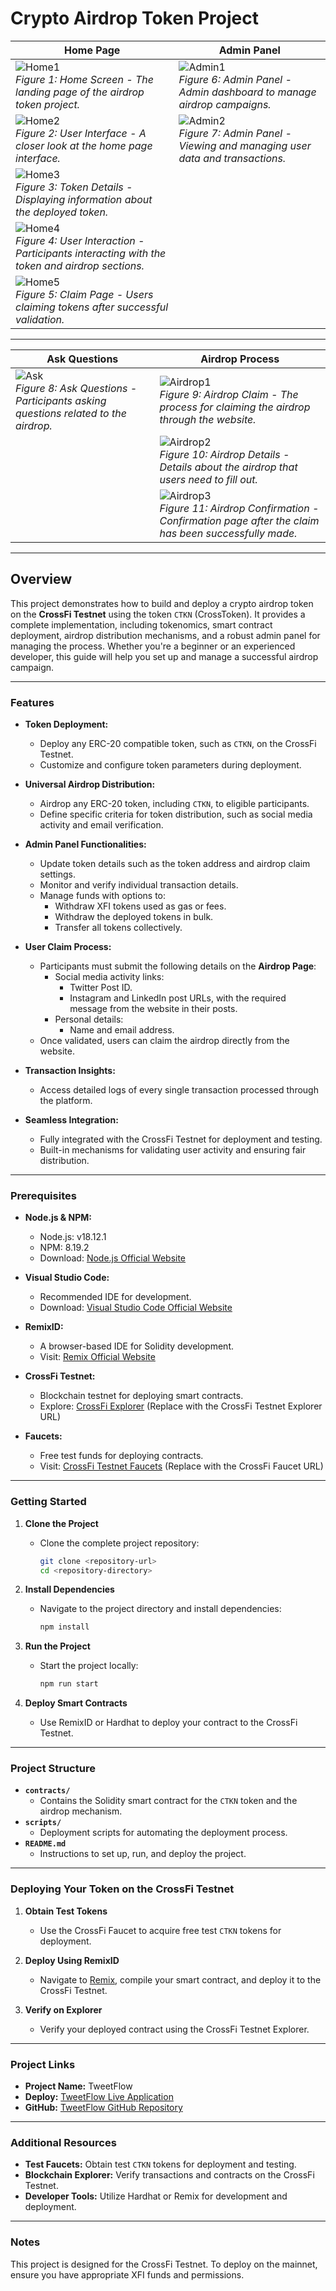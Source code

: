 # Crypto Airdrop Token Project

| **Home Page** | **Admin Panel** |
|---------------|-----------------|
| ![Home1](https://github.com/user-attachments/assets/5a5f8ca9-97ee-495a-a128-7110dc715b6c) <br> *Figure 1: Home Screen - The landing page of the airdrop token project.* | ![Admin1](https://github.com/user-attachments/assets/8b068838-1c0a-4d82-a795-a560afa2d48f) <br> *Figure 6: Admin Panel - Admin dashboard to manage airdrop campaigns.* |
| ![Home2](https://github.com/user-attachments/assets/b2b28e02-2b35-4c53-80e6-38fd39a2bf80) <br> *Figure 2: User Interface - A closer look at the home page interface.* | ![Admin2](https://github.com/user-attachments/assets/2124f031-c28a-4ebe-8128-77a86072e847) <br> *Figure 7: Admin Panel - Viewing and managing user data and transactions.* |
| ![Home3](https://github.com/user-attachments/assets/0f283e4c-5f68-456b-bf8d-4f117507b299) <br> *Figure 3: Token Details - Displaying information about the deployed token.* |  |
| ![Home4](https://github.com/user-attachments/assets/a714f2c9-f240-45dc-8cf9-ab6a54728046) <br> *Figure 4: User Interaction - Participants interacting with the token and airdrop sections.* |  |
| ![Home5](https://github.com/user-attachments/assets/c520592c-2ad3-403f-913d-95afb24a99b5) <br> *Figure 5: Claim Page - Users claiming tokens after successful validation.* |  |

---

| **Ask Questions** | **Airdrop Process** |
|-------------------|---------------------|
| ![Ask](https://github.com/user-attachments/assets/86dff9b9-87d4-4bef-acd2-7eb7cf04d0ab) <br> *Figure 8: Ask Questions - Participants asking questions related to the airdrop.* | ![Airdrop1](https://github.com/user-attachments/assets/ec8217e5-71b2-4aa7-a91e-1c412c361e4d) <br> *Figure 9: Airdrop Claim - The process for claiming the airdrop through the website.* |
|                   | ![Airdrop2](https://github.com/user-attachments/assets/3df323bc-74de-41bd-96ba-2ae10388c32d) <br> *Figure 10: Airdrop Details - Details about the airdrop that users need to fill out.* |
|                   | ![Airdrop3](https://github.com/user-attachments/assets/26bee014-59f0-4bf3-aeb6-61171530d07b) <br> *Figure 11: Airdrop Confirmation - Confirmation page after the claim has been successfully made.* |

---

## Overview

This project demonstrates how to build and deploy a crypto airdrop token on the **CrossFi Testnet** using the token `CTKN` (CrossToken). It provides a complete implementation, including tokenomics, smart contract deployment, airdrop distribution mechanisms, and a robust admin panel for managing the process. Whether you're a beginner or an experienced developer, this guide will help you set up and manage a successful airdrop campaign.

---

### Features

- **Token Deployment:** 
  - Deploy any ERC-20 compatible token, such as `CTKN`, on the CrossFi Testnet.
  - Customize and configure token parameters during deployment.

- **Universal Airdrop Distribution:** 
  - Airdrop any ERC-20 token, including `CTKN`, to eligible participants.
  - Define specific criteria for token distribution, such as social media activity and email verification.

- **Admin Panel Functionalities:**
  - Update token details such as the token address and airdrop claim settings.
  - Monitor and verify individual transaction details.
  - Manage funds with options to:
    - Withdraw XFI tokens used as gas or fees.
    - Withdraw the deployed tokens in bulk.
    - Transfer all tokens collectively.

- **User Claim Process:**
  - Participants must submit the following details on the **Airdrop Page**:
    - Social media activity links:
      - Twitter Post ID.
      - Instagram and LinkedIn post URLs, with the required message from the website in their posts.
    - Personal details:
      - Name and email address.
  - Once validated, users can claim the airdrop directly from the website.

- **Transaction Insights:**
  - Access detailed logs of every single transaction processed through the platform.

- **Seamless Integration:**
  - Fully integrated with the CrossFi Testnet for deployment and testing.
  - Built-in mechanisms for validating user activity and ensuring fair distribution.

---

### Prerequisites

- **Node.js & NPM:**

  - Node.js: v18.12.1
  - NPM: 8.19.2
  - Download: [Node.js Official Website](https://nodejs.org/en/download)

- **Visual Studio Code:**

  - Recommended IDE for development.
  - Download: [Visual Studio Code Official Website](https://code.visualstudio.com/download)

- **RemixID:**

  - A browser-based IDE for Solidity development.
  - Visit: [Remix Official Website](https://remix-project.org)

- **CrossFi Testnet:**

  - Blockchain testnet for deploying smart contracts.
  - Explore: [CrossFi Explorer](#) (Replace with the CrossFi Testnet Explorer URL)

- **Faucets:**
  - Free test funds for deploying contracts.
  - Visit: [CrossFi Testnet Faucets](#) (Replace with the CrossFi Faucet URL)

---

### Getting Started

1. **Clone the Project**

   - Clone the complete project repository:
     ```bash
     git clone <repository-url>
     cd <repository-directory>
     ```

2. **Install Dependencies**

   - Navigate to the project directory and install dependencies:
     ```bash
     npm install
     ```

3. **Run the Project**

   - Start the project locally:
     ```bash
     npm run start
     ```

4. **Deploy Smart Contracts**
   - Use RemixID or Hardhat to deploy your contract to the CrossFi Testnet.

---

### Project Structure

- **`contracts/`**
  - Contains the Solidity smart contract for the `CTKN` token and the airdrop mechanism.
- **`scripts/`**
  - Deployment scripts for automating the deployment process.
- **`README.md`**
  - Instructions to set up, run, and deploy the project.

---

### Deploying Your Token on the CrossFi Testnet

1. **Obtain Test Tokens**

   - Use the CrossFi Faucet to acquire free test `CTKN` tokens for deployment.

2. **Deploy Using RemixID**

   - Navigate to [Remix](https://remix-project.org), compile your smart contract, and deploy it to the CrossFi Testnet.

3. **Verify on Explorer**
   - Verify your deployed contract using the CrossFi Testnet Explorer.

---

### Project Links

- **Project Name:** TweetFlow
- **Deploy:** [TweetFlow Live Application](https://tweet-flow.vercel.app/)
- **GitHub:** [TweetFlow GitHub Repository](https://github.com/Gola-k/TweetFlow)

---

### Additional Resources

- **Test Faucets:** Obtain test `CTKN` tokens for deployment and testing.
- **Blockchain Explorer:** Verify transactions and contracts on the CrossFi Testnet.
- **Developer Tools:** Utilize Hardhat or Remix for development and deployment.

---

### Notes

This project is designed for the CrossFi Testnet. To deploy on the mainnet, ensure you have appropriate XFI funds and permissions.
